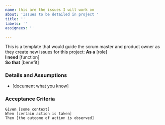 ```yaml
---
name: this are the issues I will work on
about: 'Issues to be detailed in project '
title: ''
labels: ''
assignees: ''

---
```


This is a template that would guide the scrum master and product owner as they create new issues for this project:
**As a** [role]  
 **I need** [function]  
 **So that** [benefit]  
   
 ### Details and Assumptions
 * [document what you know]
   
 ### Acceptance Criteria  
   
 ```gherkin
 Given [some context]
 When [certain action is taken]
 Then [the outcome of action is observed]
